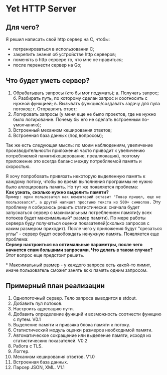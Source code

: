 
# Yet HTTP Server

## Для чего?
Я решил написать свой http сервер на С, чтобы:
 - потренироваться в использовании C;
 - закрепить знания об устройстве http серверов;
 - поменять в http сервере то, что мне не нравиться;
 - после перенести сервер на Go;


## Что будет уметь сервер?
 1. Обрабатывать запросы (кто бы мог подумать);
    а. Получать запрос;
    б. Разбирать путь, по которому сделан запрос и соотносить с нужной функцией;
    в. Вызывать функцию/создавать задачу для пула потоков;
    г. Отправлять ответ;
 2. Логировать запросы (у меня еще не было проектов, где не нужно было логирование. Почему бы его не сделать встроенным по-умолчанию);
 3. Встроенный механизм кеширования ответов;
 4. Встроенная база данных (под вопросом);

Так же есть следующая мысль: по моим наблюдениям, увеличение производительности приложения часто приводит к увеличению потребляемой памяти(кешерование, преаллокация), поэтому приложение это всегда баланс между потребляемой память и скоростью.

Я хочу попробовать привязать некоторую выделенную память к каждому потоку, чтобы во время выполнения программы не нужно было аллоцировать память. Но тут же появляется проблема: \
**Как узнать, сколько нужно выделить памяти?** \
    `Пример: один пользовател как коментарий оставит "Товар пришел, еще не поользовался", а другой напишет простыню текста из 500+ символов.`
Эту проблему я собираюсь решить статистически: сначала будет запускаться сервер с макисмальным потреблением памяти(у всех потоков будет максимальный* размер памяти). По мере работы сервера буду получаться оценки показателей(сколько запросов с каким размером приходит). После чего у приложения будут "срезаться углы" - сервер будет освобождать ненужную память. Появляется еще проблема: \
**Сервер настроиться на оптимальные параметры, после чего начнется спам большими запросами. Что делать в таком случае?** \
Этот вопрос еще предстоит решить.

\* Максимальный размер - у каждого запроса есть какой-то лимит, иначе пользователь сможет занять всю память одним запросом.


## Примерный план реализации
1. Однопоточный сервер. Тело запроса выводится в stdout.
2. Добавить пул потоков.
3. Настроить адресацию пути.
4. Добавить определение функций и возможность соотнести функцию с путем.
   V0.1
5. Выделение памяти и привзяка блока памяти к потоку.
6. Статистический модуль оценки размеров необходимой памяти.
7. Автоматическое сокращение или выделение памяти, исходя из статистических показателей.
   V0.2
8. Работа с TLS.
9. Логгер.
10. Механизм кеширования ответов.
    V1.0
11. Встроенная база данных.
12. Парсер JSON, XML.
    V1.1
    
